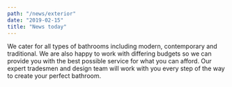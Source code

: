 ```yaml
---
path: "/news/exterior"
date: "2019-02-15"
title: "News today"
---
```


We cater for all types of bathrooms including modern, contemporary and traditional. We are also happy to work with differing budgets so we can provide you with the best possible service for what you can afford. Our expert tradesmen and design team will work with you every step of the way to create your perfect bathroom.
